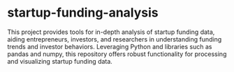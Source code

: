 # startup-funding-analysis
This project provides tools for in-depth analysis of startup funding data, aiding entrepreneurs, investors, and researchers in understanding funding trends and investor behaviors. Leveraging Python and libraries such as pandas and numpy, this repository offers robust functionality for processing and visualizing startup funding data.
